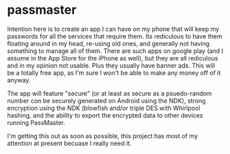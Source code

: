 # passmaster

Intention here is to create an app I can have on my phone that will keep my passwords for all the services that require them. Its rediculous to have them floating around in my head, re-using old ones, and generally not having something to manage all of them. There are such apps on google play (and I assume in the App Store for the iPhone as well), but they are all rediculous and in my opinion not usable. Plus they usually have banner ads. This will be a totally free app, as I'm sure I won't be able to make any money off of it anyway.

The app will feature "secure" (or at least as secure as a psuedo-random number con be securely generated on Android using the NDK), strong encryption using the NDK (blowfish and/or triple DES with Whirlpool hashing, and the ability to export the encrypted data to other devices running PassMaster.

I'm getting this out as soon as possible, this project has most of my attention at present becuase I really need it.

